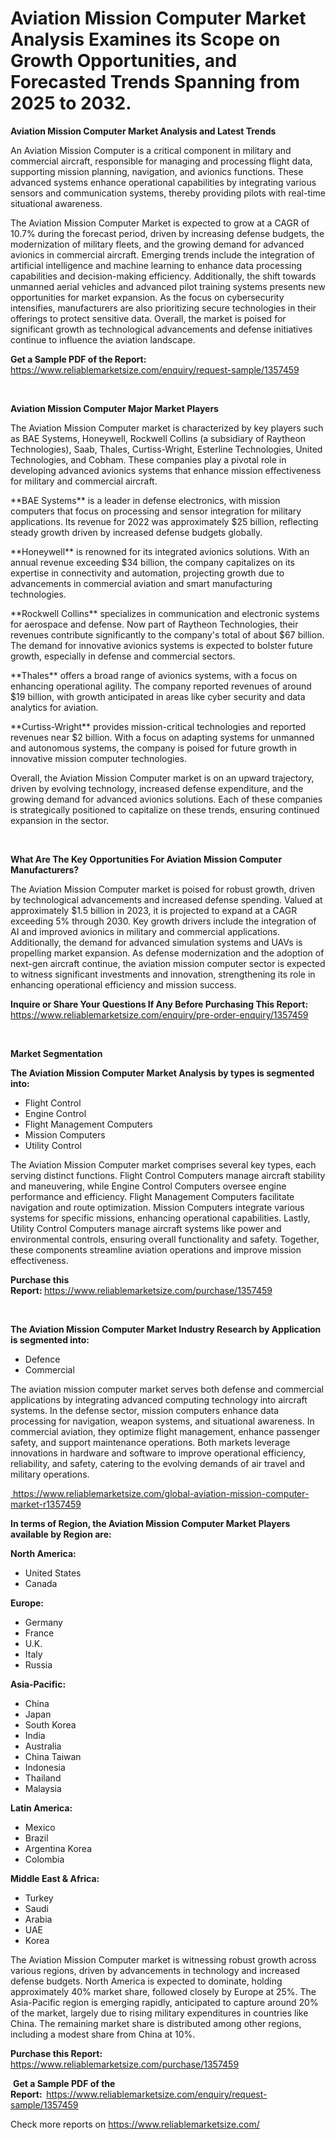 <p><h1>Aviation Mission Computer Market Analysis Examines its Scope on Growth Opportunities, and Forecasted Trends Spanning from 2025 to 2032.</h1></p><p><strong>Aviation Mission Computer Market Analysis and Latest Trends</strong></p>
<p><p>An Aviation Mission Computer is a critical component in military and commercial aircraft, responsible for managing and processing flight data, supporting mission planning, navigation, and avionics functions. These advanced systems enhance operational capabilities by integrating various sensors and communication systems, thereby providing pilots with real-time situational awareness.</p><p>The Aviation Mission Computer Market is expected to grow at a CAGR of 10.7% during the forecast period, driven by increasing defense budgets, the modernization of military fleets, and the growing demand for advanced avionics in commercial aircraft. Emerging trends include the integration of artificial intelligence and machine learning to enhance data processing capabilities and decision-making efficiency. Additionally, the shift towards unmanned aerial vehicles and advanced pilot training systems presents new opportunities for market expansion. As the focus on cybersecurity intensifies, manufacturers are also prioritizing secure technologies in their offerings to protect sensitive data. Overall, the market is poised for significant growth as technological advancements and defense initiatives continue to influence the aviation landscape.</p></p>
<p><strong>Get a Sample PDF of the Report:&nbsp;</strong> <a href="https://www.reliablemarketsize.com/enquiry/request-sample/1357459?utm_campaign=2759&utm_medium=2&utm_source=Github&utm_content=ia&utm_term=30032025&utm_id=aviation-mission-computer">https://www.reliablemarketsize.com/enquiry/request-sample/1357459</a></p>
<p>&nbsp;</p>
<p><strong>Aviation Mission Computer Major Market Players</strong></p>
<p><p>The Aviation Mission Computer market is characterized by key players such as BAE Systems, Honeywell, Rockwell Collins (a subsidiary of Raytheon Technologies), Saab, Thales, Curtiss-Wright, Esterline Technologies, United Technologies, and Cobham. These companies play a pivotal role in developing advanced avionics systems that enhance mission effectiveness for military and commercial aircraft.</p><p>**BAE Systems** is a leader in defense electronics, with mission computers that focus on processing and sensor integration for military applications. Its revenue for 2022 was approximately $25 billion, reflecting steady growth driven by increased defense budgets globally.</p><p>**Honeywell** is renowned for its integrated avionics solutions. With an annual revenue exceeding $34 billion, the company capitalizes on its expertise in connectivity and automation, projecting growth due to advancements in commercial aviation and smart manufacturing technologies.</p><p>**Rockwell Collins** specializes in communication and electronic systems for aerospace and defense. Now part of Raytheon Technologies, their revenues contribute significantly to the company's total of about $67 billion. The demand for innovative avionics systems is expected to bolster future growth, especially in defense and commercial sectors.</p><p>**Thales** offers a broad range of avionics systems, with a focus on enhancing operational agility. The company reported revenues of around $19 billion, with growth anticipated in areas like cyber security and data analytics for aviation.</p><p>**Curtiss-Wright** provides mission-critical technologies and reported revenues near $2 billion. With a focus on adapting systems for unmanned and autonomous systems, the company is poised for future growth in innovative mission computer technologies.</p><p>Overall, the Aviation Mission Computer market is on an upward trajectory, driven by evolving technology, increased defense expenditure, and the growing demand for advanced avionics solutions. Each of these companies is strategically positioned to capitalize on these trends, ensuring continued expansion in the sector.</p></p>
<p>&nbsp;</p>
<p><strong>What Are The Key Opportunities For Aviation Mission Computer Manufacturers?</strong></p>
<p><p>The Aviation Mission Computer market is poised for robust growth, driven by technological advancements and increased defense spending. Valued at approximately $1.5 billion in 2023, it is projected to expand at a CAGR exceeding 5% through 2030. Key growth drivers include the integration of AI and improved avionics in military and commercial applications. Additionally, the demand for advanced simulation systems and UAVs is propelling market expansion. As defense modernization and the adoption of next-gen aircraft continue, the aviation mission computer sector is expected to witness significant investments and innovation, strengthening its role in enhancing operational efficiency and mission success.</p></p>
<p><strong>Inquire or Share Your Questions If Any Before Purchasing This Report:</strong> <a href="https://www.reliablemarketsize.com/enquiry/pre-order-enquiry/1357459?utm_campaign=2759&utm_medium=2&utm_source=Github&utm_content=ia&utm_term=30032025&utm_id=aviation-mission-computer">https://www.reliablemarketsize.com/enquiry/pre-order-enquiry/1357459</a></p>
<p>&nbsp;</p>
<p><strong>Market Segmentation</strong></p>
<p><strong>The Aviation Mission Computer Market Analysis by types is segmented into:</strong></p>
<p><ul><li>Flight Control</li><li>Engine Control</li><li>Flight Management Computers</li><li>Mission Computers</li><li>Utility Control</li></ul></p>
<p><p>The Aviation Mission Computer market comprises several key types, each serving distinct functions. Flight Control Computers manage aircraft stability and maneuvering, while Engine Control Computers oversee engine performance and efficiency. Flight Management Computers facilitate navigation and route optimization. Mission Computers integrate various systems for specific missions, enhancing operational capabilities. Lastly, Utility Control Computers manage aircraft systems like power and environmental controls, ensuring overall functionality and safety. Together, these components streamline aviation operations and improve mission effectiveness.</p></p>
<p><strong>Purchase this Report:&nbsp;</strong><a href="https://www.reliablemarketsize.com/purchase/1357459?utm_campaign=2759&utm_medium=2&utm_source=Github&utm_content=ia&utm_term=30032025&utm_id=aviation-mission-computer">https://www.reliablemarketsize.com/purchase/1357459</a></p>
<p>&nbsp;</p>
<p><strong>The Aviation Mission Computer Market Industry Research by Application is segmented into:</strong></p>
<p><ul><li>Defence</li><li>Commercial</li></ul></p>
<p><p>The aviation mission computer market serves both defense and commercial applications by integrating advanced computing technology into aircraft systems. In the defense sector, mission computers enhance data processing for navigation, weapon systems, and situational awareness. In commercial aviation, they optimize flight management, enhance passenger safety, and support maintenance operations. Both markets leverage innovations in hardware and software to improve operational efficiency, reliability, and safety, catering to the evolving demands of air travel and military operations.</p></p>
<p><a href="https://www.reliablemarketsize.com/global-aviation-mission-computer-market-r1357459?utm_campaign=2759&utm_medium=2&utm_source=Github&utm_content=ia&utm_term=30032025&utm_id=aviation-mission-computer">&nbsp;https://www.reliablemarketsize.com/global-aviation-mission-computer-market-r1357459</a></p>
<p><strong>In terms of Region, the Aviation Mission Computer Market Players available by Region are:</strong></p>
<p>
    <p> <strong> North America: </strong>
        <ul>
            <li>United States</li>
            <li>Canada</li>
        </ul>
        </p> 
    <p> <strong> Europe: </strong>
        <ul>
            <li>Germany</li>
            <li>France</li>
            <li>U.K.</li>
            <li>Italy</li>
            <li>Russia</li>
        </ul>
        </p> 
    <p> <strong> Asia-Pacific: </strong>
        <ul>
            <li>China</li>
            <li>Japan</li>
            <li>South Korea</li>
            <li>India</li>
            <li>Australia</li>
            <li>China Taiwan</li>
            <li>Indonesia</li>
            <li>Thailand</li>
            <li>Malaysia</li>
        </ul>
        </p> 
    <p> <strong> Latin America: </strong>
        <ul>
            <li>Mexico</li>
            <li>Brazil</li>
            <li>Argentina Korea</li>
            <li>Colombia</li>
        </ul>
        </p> 
    <p> <strong> Middle East & Africa: </strong>
        <ul>
            <li>Turkey</li>
            <li>Saudi</li>
            <li>Arabia</li>
            <li>UAE</li>
            <li>Korea</li>
        </ul>
    </p>
    </p>
<p><p>The Aviation Mission Computer market is witnessing robust growth across various regions, driven by advancements in technology and increased defense budgets. North America is expected to dominate, holding approximately 40% market share, followed closely by Europe at 25%. The Asia-Pacific region is emerging rapidly, anticipated to capture around 20% of the market, largely due to rising military expenditures in countries like China. The remaining market share is distributed among other regions, including a modest share from China at 10%.</p></p>
<p><strong>Purchase this Report: </strong><a href="https://www.reliablemarketsize.com/purchase/1357459?utm_campaign=2759&utm_medium=2&utm_source=Github&utm_content=ia&utm_term=30032025&utm_id=aviation-mission-computer">https://www.reliablemarketsize.com/purchase/1357459</a></p>
<p>&nbsp;<strong>Get a Sample PDF of the Report:&nbsp;&nbsp;</strong><a href="https://www.reliablemarketsize.com/enquiry/request-sample/1357459?utm_campaign=2759&utm_medium=2&utm_source=Github&utm_content=ia&utm_term=30032025&utm_id=aviation-mission-computer">https://www.reliablemarketsize.com/enquiry/request-sample/1357459</a></p>
<p><strong></strong></p>
<p>Check more reports on <a href="https://www.reliablemarketsize.com/?utm_campaign=2759&utm_medium=2&utm_source=Github&utm_content=ia&utm_term=30032025&utm_id=aviation-mission-computer">https://www.reliablemarketsize.com/</a></p>